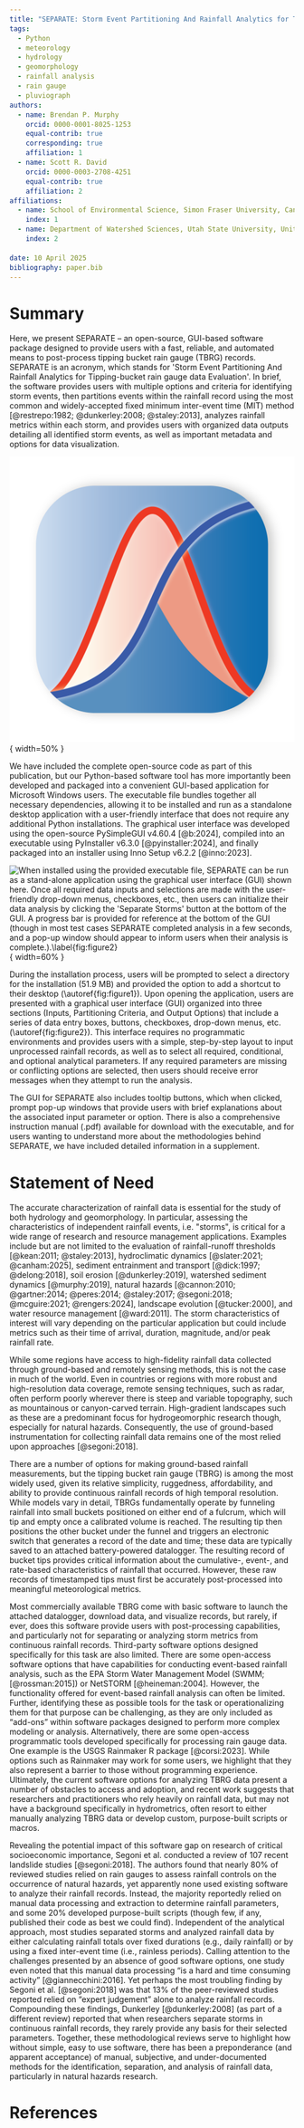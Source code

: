 ```yaml
---
title: "SEPARATE: Storm Event Partitioning And Rainfall Analytics for Tipping-bucket rain gauge data Evaluation"
tags:
  - Python
  - meteorology
  - hydrology
  - geomorphology
  - rainfall analysis
  - rain gauge
  - pluviograph
authors:
  - name: Brendan P. Murphy
    orcid: 0000-0001-8025-1253
    equal-contrib: true
    corresponding: true
    affiliation: 1
  - name: Scott R. David
    orcid: 0000-0003-2708-4251
    equal-contrib: true
    affiliation: 2
affiliations:
  - name: School of Environmental Science, Simon Fraser University, Canada
    index: 1
  - name: Department of Watershed Sciences, Utah State University, United States of America
    index: 2

date: 10 April 2025
bibliography: paper.bib
---
```


# Summary
Here, we present SEPARATE – an open-source, GUI-based software package designed to provide users with a fast, reliable, and automated means to post-process tipping bucket rain gauge (TBRG) records. SEPARATE is an acronym, which stands for 'Storm Event Partitioning And Rainfall Analytics for Tipping-bucket rain gauge data Evaluation'. In brief, the software provides users with multiple options and criteria for identifying storm events, then partitions events within the rainfall record using the most common and widely-accepted fixed minimum inter-event time (MIT) method [@restrepo:1982; @dunkerley:2008; @staley:2013], analyzes rainfall metrics within each storm, and provides users with organized data outputs detailing all identified storm events, as well as important metadata and options for data visualization.

![Logo designed by the first author for the SEPARATE application, representing profiles of cumulative rainfall and rainfall intensity as appears in the graphical storm outputs. This logo will appear in user’s Start Menu, Taskbar (if pinned), and for the Desktop Shortcut.\label{fig:figure1}](Figure1.png){ width=50% }

We have included the complete open-source code as part of this publication, but our Python-based software tool has more importantly been developed and packaged into a convenient GUI-based application for Microsoft Windows users. The executable file bundles together all necessary dependencies, allowing it to be installed and run as a standalone desktop application with a user-friendly interface that does not require any additional Python installations. The graphical user interface was developed using the open-source PySimpleGUI v4.60.4 [@b:2024], compiled into an executable using PyInstaller v6.3.0 [@pyinstaller:2024], and finally packaged into an installer using Inno Setup v6.2.2 [@inno:2023].

![When installed using the provided executable file, SEPARATE can be run as a stand-alone application using the graphical user interface (GUI) shown here. Once all required data inputs and selections are made with the user-friendly drop-down menus, checkboxes, etc., then users can initialize their data analysis by clicking the 'Separate Storms' button at the bottom of the GUI. A progress bar is provided for reference at the bottom of the GUI (though in most test cases SEPARATE completed analysis in a few seconds, and a pop-up window should appear to inform users when their analysis is complete.).\label{fig:figure2}](Figure2.png){ width=60% }

During the installation process, users will be prompted to select a directory for the installation (51.9 MB) and provided the option to add a shortcut to their desktop (\autoref{fig:figure1}). Upon opening the application, users are presented with a graphical user interface (GUI) organized into three sections (Inputs, Partitioning Criteria, and Output Options) that include a series of data entry boxes, buttons, checkboxes, drop-down menus, etc. (\autoref{fig:figure2}). This interface requires no programmatic environments and provides users with a simple, step-by-step layout to input unprocessed rainfall records, as well as to select all required, conditional, and optional analytical parameters. If any required parameters are missing or conflicting options are selected, then users should receive error messages when they attempt to run the analysis.

The GUI for SEPARATE also includes tooltip buttons, which when clicked, prompt pop-up windows that provide users with brief explanations about the associated input parameter or option. There is also a comprehensive instruction manual (.pdf) available for download with the executable, and for users wanting to understand more about the methodologies behind SEPARATE, we have included detailed information in a supplement.

# Statement of Need
The accurate characterization of rainfall data is essential for the study of both hydrology and geomorphology. In particular, assessing the characteristics of independent rainfall events, i.e. "storms", is critical for a wide range of research and resource management applications. Examples include but are not limited to the evaluation of rainfall-runoff thresholds [@kean:2011; @staley:2013], hydroclimatic dynamics [@slater:2021; @canham:2025], sediment entrainment and transport [@dick:1997; @delong:2018], soil erosion [@dunkerley:2019], watershed sediment dynamics [@murphy:2019], natural hazards [@cannon:2010; @gartner:2014; @peres:2014; @staley:2017; @segoni:2018; @mcguire:2021; @rengers:2024], landscape evolution [@tucker:2000], and water resource management [@ward:2011]. The storm characteristics of interest will vary depending on the particular application but could include metrics such as their time of arrival, duration, magnitude, and/or peak rainfall rate.

While some regions have access to high-fidelity rainfall data collected through ground-based and remotely sensing methods, this is not the case in much of the world. Even in countries or regions with more robust and high-resolution data coverage, remote sensing techniques, such as radar, often perform poorly wherever there is steep and variable topography, such as mountainous or canyon-carved terrain. High-gradient landscapes such as these are a predominant focus for hydrogeomorphic research though, especially for natural hazards. Consequently, the use of ground-based instrumentation for collecting rainfall data remains one of the most relied upon approaches [@segoni:2018].

There are a number of options for making ground-based rainfall measurements, but the tipping bucket rain gauge (TBRG) is among the most widely used, given its relative simplicity, ruggedness, affordability, and ability to provide continuous rainfall records of high temporal resolution. While models vary in detail, TBRGs fundamentally operate by funneling rainfall into small buckets positioned on either end of a fulcrum, which will tip and empty once a calibrated volume is reached. The resulting tip then positions the other bucket under the funnel and triggers an electronic switch that generates a record of the date and time; these data are typically saved to an attached battery-powered datalogger. The resulting record of bucket tips provides critical information about the cumulative-, event-, and rate-based characteristics of rainfall that occurred. However, these raw records of timestamped tips must first be accurately post-processed into meaningful meteorological metrics.

Most commercially available TBRG come with basic software to launch the attached datalogger, download data, and visualize records, but rarely, if ever, does this software provide users with post-processing capabilities, and particularly not for separating or analyzing storm metrics from continuous rainfall records. Third-party software options designed specifically for this task are also limited. There are some open-access software options that have capabilities for conducting event-based rainfall analysis, such as the EPA Storm Water Management Model (SWMM; [@rossman:2015]) or NetSTORM [@heineman:2004]. However, the functionality offered for event-based rainfall analysis can often be limited. Further, identifying these as possible tools for the task or operationalizing them for that purpose can be challenging, as they are only included as “add-ons” within software packages designed to perform more complex modeling or analysis. Alternatively, there are some open-access programmatic tools developed specifically for processing rain gauge data. One example is the USGS Rainmaker R package [@corsi:2023]. While options such as Rainmaker may work for some users, we highlight that they also represent a barrier to those without programming experience. Ultimately, the current software options for analyzing TBRG data present a number of obstacles to access and adoption, and recent work suggests that researchers and practitioners who rely heavily on rainfall data, but may not have a background specifically in hydrometrics, often resort to either manually analyzing TBRG data or develop custom, purpose-built scripts or macros.

Revealing the potential impact of this software gap on research of critical socioeconomic importance, Segoni et al. conducted a review of 107 recent landslide studies [@segoni:2018]. The authors found that nearly 80% of reviewed studies relied on rain gauges to assess rainfall controls on the occurrence of natural hazards, yet apparently none used existing software to analyze their rainfall records. Instead, the majority reportedly relied on manual data processing and extraction to determine rainfall parameters, and some 20% developed purpose-built scripts (though few, if any, published their code as best we could find). Independent of the analytical approach, most studies separated storms and analyzed rainfall data by either calculating rainfall totals over fixed durations (e.g., daily rainfall) or by using a fixed inter-event time (i.e., rainless periods). Calling attention to the challenges presented by an absence of good software options, one study even noted that this manual data processing “is a hard and time consuming activity” [@giannecchini:2016]. Yet perhaps the most troubling finding by Segoni et al. [@segoni:2018] was that 13% of the peer-reviewed studies reported relied on “expert judgement” alone to analyze rainfall records. Compounding these findings, Dunkerley [@dunkerley:2008] (as part of a different review) reported that when researchers separate storms in continuous rainfall records, they rarely provide any basis for their selected parameters. Together, these methodological reviews serve to highlight how without simple, easy to use software, there has been a preponderance (and apparent acceptance) of manual, subjective, and under-documented methods for the identification, separation, and analysis of rainfall data, particularly in natural hazards research.

# References
